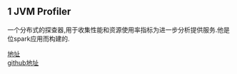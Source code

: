 
## 1 JVM Profiler
一个分布式的探查器,用于收集性能和资源使用率指标为进一步分析提供服务.他是位spark应用而构建的.

[地址](https://www.oschina.net/p/uber-jvm-profiler) <br>
[github地址](https://github.com/uber-common/jvm-profiler)
